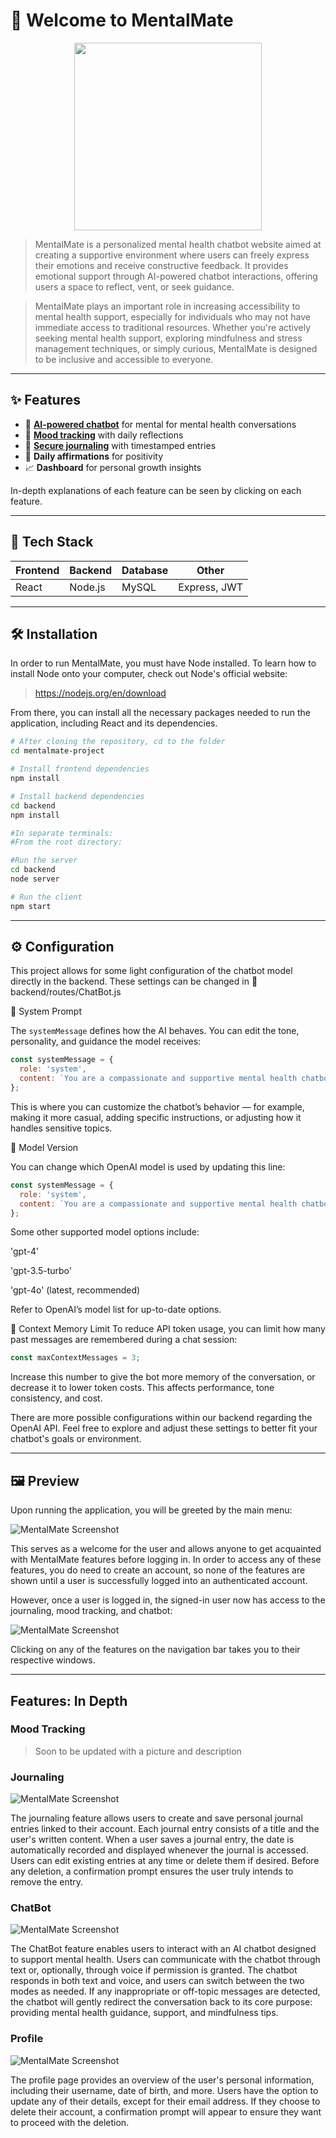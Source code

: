 # 🌿 Welcome to MentalMate

<p align="center">
  <img src="./public/MentalMate%20Logo%2002-26.png" width="300"/>
</p>

> MentalMate is a personalized mental health chatbot website aimed at creating a supportive environment where users can freely express their emotions and receive constructive feedback. It provides emotional support through AI-powered chatbot interactions, offering users a space to reflect, vent, or seek guidance.

> MentalMate plays an important role in increasing accessibility to mental health support, especially for individuals who may not have immediate access to traditional resources. Whether you're actively seeking mental health support, exploring mindfulness and stress management techniques, or simply curious, MentalMate is designed to be inclusive and accessible to everyone.

---

## ✨ Features

- 🧠 [**AI-powered chatbot**](#chatbot) for mental for mental health conversations  
- 📅 [**Mood tracking**](#mood-tracking) with daily reflections  
- 📓 [**Secure journaling**](#journaling) with timestamped entries  
- 🌼 **Daily affirmations** for positivity  
- 📈 **Dashboard** for personal growth insights

In-depth explanations of each feature can be seen by clicking on each feature.

---

## 🚀 Tech Stack

| Frontend  | Backend    | Database | Other         |
|-----------|------------|----------|---------------|
| React     | Node.js    | MySQL    | Express, JWT  |

---

## 🛠️ Installation

In order to run MentalMate, you must have Node installed. To learn how to install Node onto your computer, check out Node's official website:
> https://nodejs.org/en/download

From there, you can install all the necessary packages needed to run the application, including React and its dependencies. 

```bash
# After cloning the repository, cd to the folder
cd mentalmate-project

# Install frontend dependencies
npm install

# Install backend dependencies
cd backend
npm install

#In separate terminals:
#From the root directory:

#Run the server
cd backend
node server

# Run the client
npm start

```

---

## ⚙️ Configuration

This project allows for some light configuration of the chatbot model directly in the backend. These settings can be changed in 📁 backend/routes/ChatBot.js


🔧 System Prompt

The `systemMessage` defines how the AI behaves. You can edit the tone, personality, and guidance the model receives:

```js
const systemMessage = {
  role: 'system',
  content: `You are a compassionate and supportive mental health chatbot designed to offer emotional support...`
};

```

This is where you can customize the chatbot’s behavior — for example, making it more casual, adding specific instructions, or adjusting how it handles sensitive topics.

🤖 Model Version

You can change which OpenAI model is used by updating this line:

```js
const systemMessage = {
  role: 'system',
  content: `You are a compassionate and supportive mental health chatbot designed to offer emotional support...`
};

```
Some other supported model options include:

'gpt-4'

'gpt-3.5-turbo'

'gpt-4o' (latest, recommended)

Refer to OpenAI’s model list for up-to-date options.

🧠 Context Memory Limit
To reduce API token usage, you can limit how many past messages are remembered during a chat session:

```js
const maxContextMessages = 3;


```

Increase this number to give the bot more memory of the conversation, or decrease it to lower token costs. This affects performance, tone consistency, and cost.

There are more possible configurations within our backend regarding the OpenAI API. Feel free to explore and adjust these settings to better fit your chatbot's goals or environment.

---

## 🖼️ Preview
Upon running the application, you will be greeted by the main menu:

![MentalMate Screenshot](./public/Home.png)

This serves as a welcome for the user and allows anyone to get acquainted with MentalMate features before logging in. In order to access any of these features, you do need to create an account, so none of the features are shown until a user is successfully logged into an authenticated account.


However, once a user is logged in, the signed-in user now has access to the journaling, mood tracking, and chatbot:

![MentalMate Screenshot](./public/HomeDashboard.png)

Clicking on any of the features on the navigation bar takes you to their respective windows.

---

## Features: In Depth

### Mood Tracking
> Soon to be updated with a picture and description


### Journaling
![MentalMate Screenshot](./public/Journal.png)

The journaling feature allows users to create and save personal journal entries linked to their account. Each journal entry consists of a title and the user's written content. When a user saves a journal entry, the date is automatically recorded and displayed whenever the journal is accessed. Users can edit existing entries at any time or delete them if desired. Before any deletion, a confirmation prompt ensures the user truly intends to remove the entry.


### ChatBot
![MentalMate Screenshot](./public/ChatBot.png)

The ChatBot feature enables users to interact with an AI chatbot designed to support mental health. Users can communicate with the chatbot through text or, optionally, through voice if permission is granted. The chatbot responds in both text and voice, and users can switch between the two modes as needed. If any inappropriate or off-topic messages are detected, the chatbot will gently redirect the conversation back to its core purpose: providing mental health guidance, support, and mindfulness tips.


### Profile 
![MentalMate Screenshot](./public/Profile.png)

The profile page provides an overview of the user's personal information, including their username, date of birth, and more. Users have the option to update any of their details, except for their email address. If they choose to delete their account, a confirmation prompt will appear to ensure they want to proceed with the deletion.








